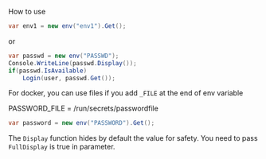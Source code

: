 How to use

```csharp
var env1 = new env("env1").Get();
```

or

```csharp
var passwd = new env("PASSWD");
Console.WriteLine(passwd.Display());
if(passwd.IsAvailable)
	Login(user, passwd.Get());
```

For docker, you can use files if you add `_FILE` at the end of env variable

PASSWORD_FILE = /run/secrets/passwordfile

```csharp
var password = new env("PASSWORD").Get();
```


The `Display` function hides by default the value for safety. You need to pass `FullDisplay` is true in parameter. 